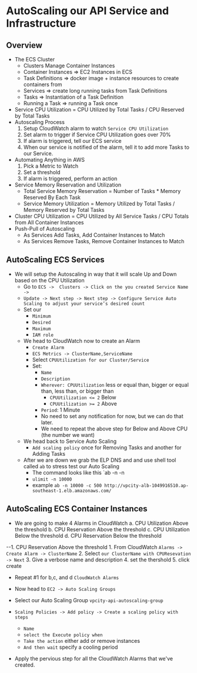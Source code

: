 # AutoScaling our API Service and Infrastructure

## Overview
  * The ECS Cluster
    * Clusters Manage Container Instances
    * Container Instances => EC2 Instances in ECS
    * Task Definitions => docker image + instance resources to create containers from
    * Services => create long running tasks from Task Definitions
    * Tasks => Instantiation of a Task Definition
    * Running a Task => running a Task once
  * Service CPU Utilization = CPU Utilized by Total Tasks / CPU Reserved by Total Tasks
  * Autoscaling Process
    1. Setup CloudWatch alarm to watch `Service CPU Utilization`
    2. Set alarm to trigger if Service CPU Utilization goes over 70%
    3. If alarm is triggered, tell our ECS service
    4. When our service is notified of the alarm, tell it to add more Tasks to our Service.
  * Automating Anything in AWS
    1. Pick a Metric to Watch
    2. Set a threshold
    3. If alarm is triggered, perform an action
  * Service Memory Reservation and Utilization
    * Total Service Memory Reservation = Number of Tasks * Memory Reserved By Each Task
    * Service Memory Utilization = Memory Utilized by Total Tasks / Memory Reserved by Total Tasks
  * Cluster CPU Utilization = CPU Utilized by All Service Tasks / CPU Totals from All Container Instances
  * Push-Pull of Autoscaling
    * As Services Add Tasks, Add Container Instances to Match
    * As Services Remove Tasks, Remove Container Instances to Match

## AutoScaling ECS Services
  * We will setup the Autoscaling in way that it will scale Up and Down based on the CPU Utilization
    * Go to `ECS ->  Clusters -> Click on the you created Service Name ->`
    * `Update -> Next step -> Next step -> Configure Service Auto Scaling to adjust your service’s desired count`
    * Set our
      * `Minimum`
      * `Desired`
      * `Maximum`
      * `IAM role`
    * We head to CloudWatch now to create an Alarm
      * `Create Alarm`
      * `ECS Metrics -> ClusterName,ServiceName`
      * Select `CPUUtilization for our Cluster/Service`
      * Set:
        * `Name`
        * `Description`
        * `Wherever: CPUUtilization` less or equal than, bigger or equal than, less than, or bigger than
          - `CPUUtilization <= 2` Below
          - `CPUUtilization >= 2` Above
        * `Period`: 1 Minute
        * No need to set any notification for now, but we can do that later.
        * We need to repeat the above step for Below and Above CPU (the number we want)
    * We head back to Service Auto Scaling
      * `Add scaling policy` once for Removing Tasks and another for Adding Tasks
    * After we are down we grab the ELP DNS and and use shell tool called `ab` to stress test our Auto Scaling
      * The command looks like this `ab -n <number-of-requests> -n <how-many-to-send-at-the-same-time> <endpoint>
      * `ulimit -n 10000`
      * example `ab -n 10000 -c 500 http://vpcity-alb-1049916510.ap-southeast-1.elb.amazonaws.com/`

## AutoScaling ECS Container Instances
  * We are going to make 4 Alarms in CloudWatch
    a. CPU Utilization Above the threshold
    b. CPU Reservation Above the threshold
    c. CPU Utilization Below the threshold
    d. CPU Reservation Below the threshold

  --1. CPU Reservation Above the threshold
     1. From CloudWatch `Alarms -> Create Alarm -> ClusterName`
     2. Select `our ClusterName with CPUResevation -> Next`
     3. Give a verbose name and description
     4. set the thershold
     5. click create
     
  * Repeat #1 for b,c, and d `CloudWatch Alarms`
  
  * Now head to `EC2 -> Auto Scaling Groups`
  * Select our Auto Scaling Group `vpcity-api-autoscaling-group`
  * `Scaling Policies -> Add policy -> Create a scaling policy with steps`
    * `Name`
    * `select the Execute policy when`
    * `Take the action` either add or remove instances
    * `And then wait` specify a cooling period
  * Apply the pervious step for all the CloudWatch Alarms that we've created.
  
